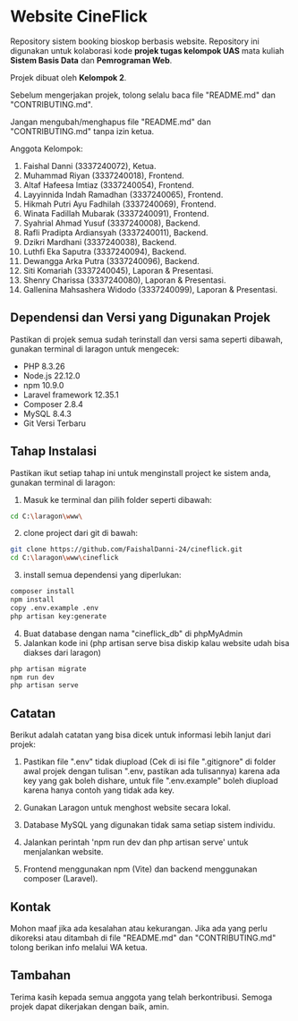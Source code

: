 # Website CineFlick 
Repository sistem booking bioskop berbasis website. Repository ini digunakan untuk kolaborasi kode **projek tugas kelompok UAS** mata kuliah **Sistem Basis Data** dan **Pemrograman Web**.<br>

Projek dibuat oleh **Kelompok 2**.<br>

Sebelum mengerjakan projek, tolong selalu baca file "README.md" dan "CONTRIBUTING.md".

Jangan mengubah/menghapus file "README.md" dan "CONTRIBUTING.md" tanpa izin ketua.

Anggota Kelompok:
1. Faishal Danni (3337240072), Ketua.
2. Muhammad Riyan (3337240018), Frontend.
3. Altaf Hafeesa Imtiaz (3337240054), Frontend.
4. Layyinnida Indah Ramadhan (3337240065), Frontend.
5. Hikmah Putri Ayu Fadhilah (3337240069), Frontend.
6. Winata Fadillah Mubarak (3337240091), Frontend.
7. Syahrial Ahmad Yusuf (3337240008), Backend.
8. Rafli Pradipta Ardiansyah (3337240011), Backend.
9. Dzikri Mardhani (3337240038), Backend.
10. Luthfi Eka Saputra (3337240094), Backend.
11. Dewangga Arka Putra (3337240096), Backend.
12. Siti Komariah (3337240045), Laporan & Presentasi.
13. Shenry Charissa (3337240080), Laporan & Presentasi.
14. Gallenina Mahsashera Widodo (3337240099), Laporan & Presentasi.


## Dependensi dan Versi yang Digunakan Projek
Pastikan di projek semua sudah terinstall dan versi sama seperti dibawah, gunakan terminal di laragon untuk mengecek:
* PHP 8.3.26
* Node.js 22.12.0
* npm 10.9.0
* Laravel framework 12.35.1
* Composer 2.8.4
* MySQL 8.4.3
* Git Versi Terbaru


## Tahap Instalasi
Pastikan ikut setiap tahap ini untuk menginstall project ke sistem anda, gunakan terminal di laragon:
1. Masuk ke terminal dan pilih folder seperti dibawah:
```bash
cd C:\laragon\www\
```
2. clone project dari git di bawah:
```bash
git clone https://github.com/FaishalDanni-24/cineflick.git
cd C:\laragon\www\cineflick
```
3. install semua dependensi yang diperlukan:
```bash
composer install
npm install
copy .env.example .env
php artisan key:generate
```
4. Buat database dengan nama "cineflick_db" di phpMyAdmin
5. Jalankan kode ini (php artisan serve bisa diskip kalau website udah bisa diakses dari laragon)
```bash
php artisan migrate
npm run dev
php artisan serve
```


## Catatan
Berikut adalah catatan yang bisa dicek untuk informasi lebih lanjut dari projek:
1. Pastikan file ".env" tidak diupload (Cek di isi file ".gitignore" di folder awal projek dengan tulisan ".env, pastikan ada tulisannya) karena ada key yang gak boleh dishare, untuk file ".env.example" boleh diupload karena hanya contoh yang tidak ada key.

2. Gunakan Laragon untuk menghost website secara lokal.

3. Database MySQL yang digunakan tidak sama setiap sistem individu.

4. Jalankan perintah 'npm run dev dan php artisan serve' untuk menjalankan website.

5. Frontend menggunakan npm (Vite) dan backend menggunakan composer (Laravel).


## Kontak
Mohon maaf jika ada kesalahan atau kekurangan. Jika ada yang perlu dikoreksi atau ditambah di file "README.md" dan "CONTRIBUTING.md" tolong berikan info melalui WA ketua.

## Tambahan
Terima kasih kepada semua anggota yang telah berkontribusi. Semoga projek dapat dikerjakan dengan baik, amin.